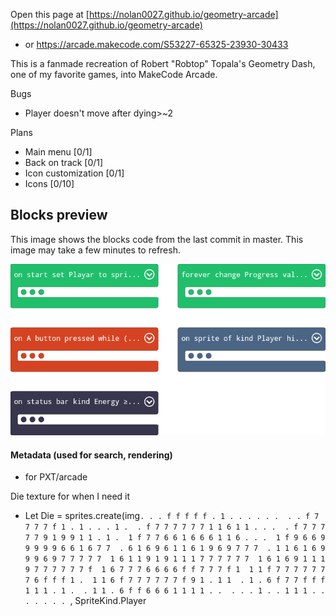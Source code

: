 Open this page at [https://nolan0027.github.io/geometry-arcade](https://nolan0027.github.io/geometry-arcade)
- or https://arcade.makecode.com/S53227-65325-23930-30433

This is a fanmade recreation of Robert "Robtop" Topala's Geometry Dash, one of my favorite games, into MakeCode Arcade.

Bugs
- Player doesn't move after dying>~2

Plans
- Main menu [0/1]
- Back on track [0/1]
- Icon customization [0/1]
- Icons [0/10]

## Blocks preview
This image shows the blocks code from the last commit in master.
This image may take a few minutes to refresh.

![A rendered view of the blocks](https://github.com/nolan0027/geometry-arcade/raw/master/.github/makecode/blocks.png)

#### Metadata (used for search, rendering)

* for PXT/arcade
<script src="https://makecode.com/gh-pages-embed.js"></script><script>makeCodeRender("{{ site.makecode.home_url }}", "{{ site.github.owner_name }}/{{ site.github.repository_name }}");</script>

Die texture for when I need it
- Let Die = sprites.create(img`
. . . f f f f f . 1 . . . . . . 
. . f 7 7 7 7 f 1 . 1 . . . 1 . 
. f 7 7 7 7 7 7 1 1 6 1 1 . . . 
. f 7 7 7 7 7 9 1 9 9 1 1 . 1 . 
1 f 7 7 6 6 1 6 6 6 1 1 6 . . . 
1 f 9 6 6 9 9 9 9 9 6 6 1 6 7 7 
. 6 1 6 9 6 1 1 6 1 9 6 9 7 7 7 
. 1 1 6 1 6 9 9 9 6 9 7 7 7 7 7 
1 6 1 1 9 1 9 1 1 1 7 7 7 7 7 7 
1 6 1 6 9 1 1 1 9 7 7 7 7 7 7 f 
1 6 7 7 7 6 6 6 6 f f 7 7 7 f 1 
1 1 f 7 7 7 7 7 7 7 6 f f f 1 . 
1 1 6 f 7 7 7 7 7 7 f 9 1 . 1 1 
. 1 . 6 f 7 7 f f f 1 1 1 . 1 . 
. 1 1 . 6 f f 6 6 6 1 1 1 1 . . 
. . . 1 . . 1 1 1 . . . . . . . 
`, SpriteKind.Player
